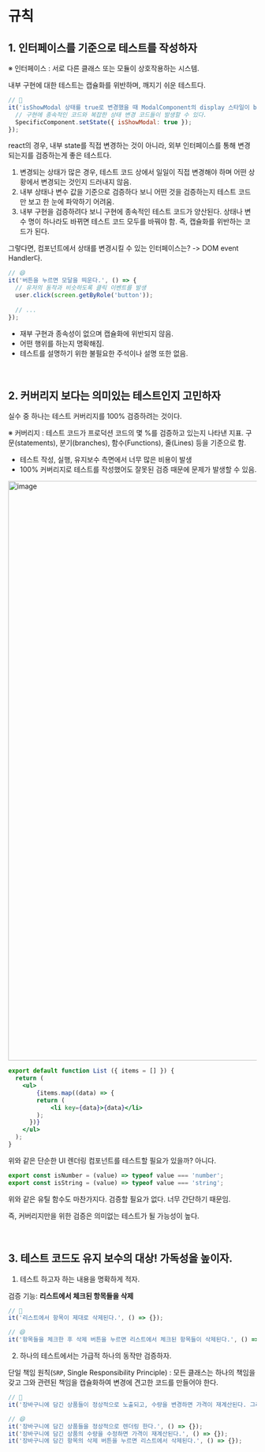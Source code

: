 # 규칙

## 1. 인터페이스를 기준으로 테스트를 작성하자

※ 인터페이스 : 서로 다른 클래스 또는 모듈이 상호작용하는 시스템.

내부 구현에 대한 테스트는 캡슐화를 위반하며, 깨지기 쉬운 테스트다.

```js
// 💩
it('isShowModal 상태를 true로 변경했을 때 ModalComponent의 display 스타일이 block이며, "안녕하세요!" 텍스트가 노출된다.', () => {
  // 구현에 종속적인 코드와 복잡한 상태 변경 코드들이 발생할 수 있다.
  SpecificComponent.setState({ isShowModal: true });
});
```

react의 경우, 내부 state를 직접 변경하는 것이 아니라, 외부 인터페이스를 통해 변경되는지를 검증하는게 좋은 테스트다.

1. 변경되는 상태가 많은 경우, 테스트 코드 상에서 일일이 직접 변경해야 하며 어떤 상황에서 변경되는 것인지 드러내지 않음.
2. 내부 상태나 변수 값을 기준으로 검증하다 보니 어떤 것을 검증하는지 테스트 코드만 보고 한 눈에 파악하기 어려움.
3. 내부 구현을 검증하려다 보니 구현에 종속적인 테스트 코드가 양산된다. 상태나 변수 명이 하나라도 바뀌면 테스트 코드 모두를 바꿔야 함. 즉, 캡슐화를 위반하는 코드가 된다.

그렇다면, 컴포넌트에서 상태를 변경시킬 수 있는 인터페이스는? -> DOM event Handler다.

```js
// 😄
it('버튼을 누르면 모달을 띄운다.', () => {
  // 유저의 동작과 비슷하도록 클릭 이벤트를 발생
  user.click(screen.getByRole('button'));
  
  // ...
});
```

- 재부 구현과 종속성이 없으며 캡슐화에 위반되지 않음.
- 어떤 행위를 하는지 명확해짐.
- 테스트를 설명하기 위한 불필요한 주석이나 설명 또한 없음.

<br/>

## 2. 커버리지 보다는 의미있는 테스트인지 고민하자

실수 중 하나는 테스트 커버리지를 100% 검증하려는 것이다.

※ 커버리지 : 테스트 코드가 프로덕션 코드의 몇 %를 검증하고 있는지 나타낸 지표. 구문(statements), 분기(branches), 함수(Functions), 줄(Lines) 등을 기준으로 함.

- 테스트 작성, 실행, 유지보수 측면에서 너무 많은 비용이 발생
- 100% 커버리지로 테스트를 작성했어도 잘못된 검증 때문에 문제가 발생할 수 있음.

<img width="1173" alt="image" src="https://github.com/pozafly/TIL/assets/59427983/166b7932-c593-4ec1-a28b-19c17ad94be7">

```jsx
export default function List ({ items = [] }) {
  return (
  	<ul>
    	{items.map((data) => {
        return (
        	<li key={data}>{data}</li>
        );
      })}
    </ul>
  );
}
```

위와 같은 단순한 UI 렌더링 컴포넌트를 테스트할 필요가 있을까? 아니다.

```js
export const isNumber = (value) => typeof value === 'number';
export const isString = (value) => typeof value === 'string';
```

위와 같은 유틸 함수도 마찬가지다. 검증할 필요가 없다. 너무 간단하기 때문임.

즉, 커버리지만을 위한 검증은 의미없는 테스트가 될 가능성이 높다.

<br/>

## 3. 테스트 코드도 유지 보수의 대상! 가독성을 높이자.

1. 테스트 하고자 하는 내용을 명확하게 적자.

검증 기능: **리스트에서 체크된 항목들을 삭제**

```js
// 💩
it('리스트에서 항목이 제대로 삭제된다.', () => {});

// 😄
it('항목들을 체크한 후 삭제 버튼을 누르면 리스트에서 체크된 항목들이 삭제된다.', () => {});
```

2. 하나의 테스트에서는 가급적 하나의 동작만 검증하자.

단일 책임 원칙(`SRP`, Single Responsibility Principle) : 모든 클래스는 하나의 책임을 갖고 그와 관련된 책임을 캡슐화하여 변경에 견고한 코드를 만들어야 한다.

```js
// 💩
it('장바구니에 담긴 상품들이 정상적으로 노출되고, 수량을 변경하면 가격이 재계산된다. 그리고 삭제 버튼을 누르면 상품이 삭제된다.', () => {});

// 😄
it('장바구니에 담긴 상품들을 정상적으로 렌더링 한다.', () => {});
it('장바구니에 담긴 상품의 수량을 수정하면 가격이 재계산된다.', () => {});
it('장바구니에 담긴 항목의 삭제 버튼을 누르면 리스트에서 삭제된다.', () => {});
```


